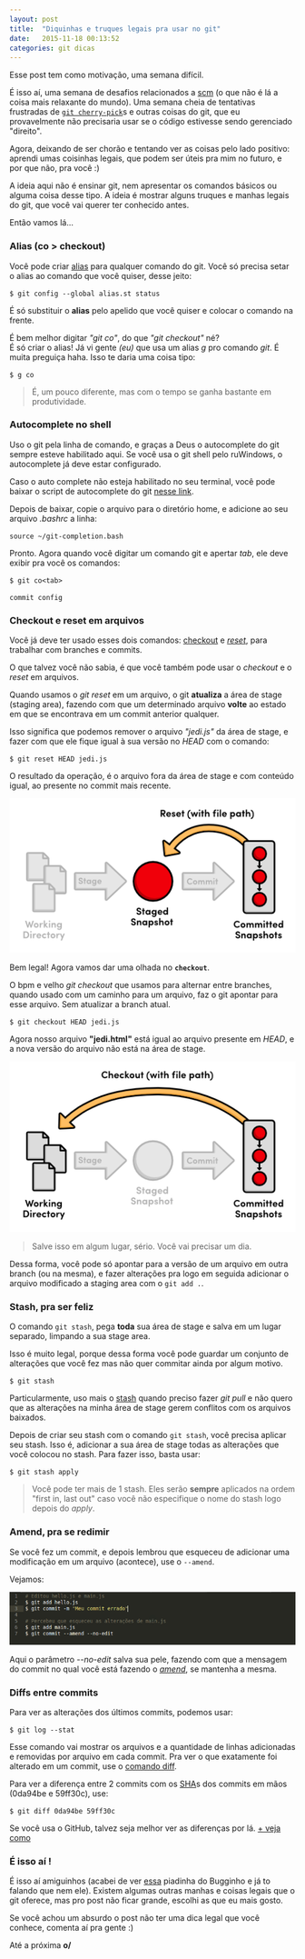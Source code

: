 ```yaml
---
layout: post
title:  "Diquinhas e truques legais pra usar no git"
date:   2015-11-18 00:13:52
categories: git dicas
---
```

Esse post tem como motivação, uma semana difícil. 

É isso aí, uma semana de desafios relacionados a [scm][scmlink] (o que não é lá a coisa mais relaxante do mundo). Uma semana cheia de tentativas frustradas de [`git cherry-pick`][cherrypick]s e outras coisas do git, que eu provavelmente não precisaria usar se o código estivesse sendo gerenciado "direito". 

Agora, deixando de ser chorão e tentando ver as coisas pelo lado positivo: aprendi umas coisinhas legais, que podem ser úteis pra mim no futuro, e por que não, pra você :)

A ideia aqui não é ensinar git, nem apresentar os comandos básicos ou alguma coisa desse tipo. A ideia é mostrar alguns truques e manhas legais do git, que você vai querer ter conhecido antes. 

Então vamos lá...


### Alias (co > checkout)
Você pode criar [alias][alias] para qualquer comando do git. 
Você só precisa setar o alias ao comando que você quiser, desse jeito: 

```
$ git config --global alias.st status 
```

É só substituir o **alias** pelo apelido que você quiser e colocar o comando na frente. 

É bem melhor digitar *"git co"*, do que *"git checkout"* né?  
É só criar o alias! Já vi gente *(eu)* que usa um alias *g* pro comando *git*. É muita preguiça haha. Isso te daria uma coisa tipo: 

```
$ g co
```

> É, um pouco diferente, mas com o tempo se ganha bastante em produtividade. 


### Autocomplete no shell

Uso o git pela linha de comando, e graças a Deus o autocomplete do git sempre esteve habilitado aqui. Se você usa o git shell pelo ruWindows, o autocomplete já deve estar configurado.

Caso o auto complete não esteja habilitado no seu terminal, você pode baixar o script de autocomplete do git [nesse link](https://github.com/git/git/blob/master/contrib/completion/git-completion.bash).

Depois de baixar, copie o arquivo para o diretório home, e  adicione ao seu arquivo *.bashrc* a linha:

```
source ~/git-completion.bash
```

Pronto. Agora quando você digitar um comando git e apertar *tab*, ele deve exibir pra você os comandos:

```
$ git co<tab>
```

```
commit config
```

### Checkout e reset em arquivos

Você já deve ter usado esses dois comandos:  [checkout][checkout] e *[reset][reset]*, para trabalhar com branches e commits. 

O que talvez você não sabia, é que você também pode usar o *checkout* e o *reset*  em arquivos.

Quando usamos o *git reset* em um arquivo, o git **atualiza** a área de stage (staging area), fazendo com que um determinado arquivo **volte** ao estado em que se encontrava em um commit anterior qualquer.

Isso significa que podemos remover o arquivo *"jedi.js"* da área de stage, e fazer com que ele fique igual à sua versão no *HEAD* com o comando:

```
$ git reset HEAD jedi.js
```

O resultado da operação, é o arquivo fora da área de stage e com conteúdo igual, ao presente no commit mais recente. 

![Reset File](https://raw.githubusercontent.com/andreybleme/andreybleme.github.io/master/assets/img/resetfile.png "git reset file")

Bem legal!
Agora vamos dar uma olhada no **`checkout`**.

O bpm e velho *git checkout* que usamos para alternar entre branches, quando usado com um caminho para um arquivo, faz o git apontar para esse arquivo. Sem atualizar a branch atual.

```
$ git checkout HEAD jedi.js
```

Agora nosso arquivo **"jedi.html"** está igual ao arquivo presente em *HEAD*, e a nova versão do arquivo não está na área de stage.

![Checkout File](https://raw.githubusercontent.com/andreybleme/andreybleme.github.io/master/assets/img/checkoutfile.png "git checkout file")


> Salve isso em algum lugar, sério. Você vai precisar um dia.     


Dessa forma, você pode só apontar para a versão de um arquivo em outra branch (ou na mesma), e fazer alterações pra logo em seguida adicionar o arquivo modificado a staging area com o `git add .`. 

### Stash, pra ser feliz

O comando `git stash`, pega **toda** sua área de stage e salva em um lugar separado, limpando a sua stage area. 

Isso é muito legal, porque dessa forma você pode guardar um conjunto de alterações que você fez mas não quer commitar ainda por algum motivo. 

```
$ git stash
```

Particularmente, uso mais o [stash][stash] quando preciso fazer *git pull* e não quero que as alterações na minha área de stage gerem conflitos com os arquivos baixados.  

Depois de criar seu stash com o comando `git stash`, você precisa aplicar seu stash. Isso é, adicionar a sua área de stage todas as alterações que você colocou no stash. Para fazer isso, basta usar:

```
$ git stash apply
```

> Você pode ter mais de 1 stash. Eles serão **sempre** aplicados na ordem "first in, last out" caso você não especifique o nome do stash logo depois do *apply*.


### Amend, pra se redimir

Se você fez um commit, e depois lembrou que esqueceu de adicionar uma modificação em um arquivo (acontece), use o `--amend`.

Vejamos:

![Commit amend](https://raw.githubusercontent.com/andreybleme/andreybleme.github.io/master/assets/img/amend.png "git commit amend")

Aqui o parâmetro *--no-edit* salva sua pele, fazendo com que a mensagem do commit no qual você está fazendo o [*amend*][amend], se mantenha a mesma.

### Diffs entre commits

Para ver as alterações dos últimos commits, podemos usar:
```
$ git log --stat
```
Esse comando vai mostrar os arquivos e a quantidade de linhas adicionadas e removidas por arquivo em cada commit.
Pra ver o que exatamente foi alterado em um commit, use o [comando diff][diff]. 

Para ver a diferença entre 2 commits com os [SHA][sha]s dos commits em mãos (0da94be e  59ff30c), use:

```
$ git diff 0da94be 59ff30c
```

Se você usa o GitHub, talvez seja melhor ver as diferenças por lá. 
[+ veja como][githubdiff]

### É isso aí !

É isso aí amiguinhos (acabei de ver [essa](https://www.facebook.com/BugginhoDeveloper/photos/a.458898330946574.1073741828.458890497614024/504473343055739/?type=3&theater) piadinha do Bugginho e já to falando que nem ele). Existem algumas outras manhas e coisas legais que o git oferece, mas pro post não ficar grande, escolhi as que eu mais gosto.

Se você achou um absurdo o post não ter uma dica legal que você conhece, comenta aí pra gente :) 

Até a próxima **o/**



[scmlink]:      		https://en.wikipedia.org/wiki/Version_control
[cherrypick]: 	 http://imasters.com.br/artigo/24442/desenvolvimento/dica-git-da-semana-cherry-picking/
[alias]: https://git-scm.com/book/tr/v2/Git-Basics-Git-Aliases
[checkout]: https://www.atlassian.com/git/tutorials/undoing-changes/git-checkout
[reset]: https://www.atlassian.com/git/tutorials/undoing-changes/git-checkout
[stash]: https://git-scm.com/book/pt-br/v1/Ferramentas-do-Git-Fazendo-Stash
[amend]: https://git-scm.com/book/pt-br/v1/Git-Essencial-Desfazendo-Coisas
[diff]: https://git-scm.com/docs/git-diff
[sha]: https://git-scm.com/book/en/v2/Git-Internals-Git-Objects
[githubdiff]: https://help.github.com/articles/comparing-commits-across-time/